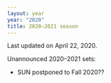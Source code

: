 ```yaml
---
layout: year
year: "2020"
title: 2020–2021 season
---
```


Last updated on April 22, 2020.

Unannounced 2020–2021 sets:

* SUN postponed to Fall 2020??
